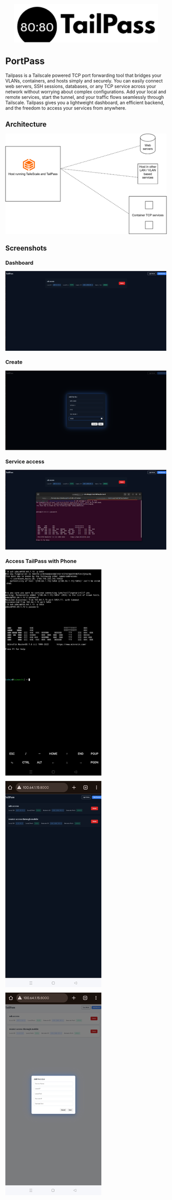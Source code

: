 <p align="center">
  <img src="images/tailpass.png" alt="Tailpass Logo" width="450">
</p>

# PortPass
Tailpass is a Tailscale powered TCP port forwarding tool that bridges your VLANs, containers, and hosts  simply and securely.
You can easily connect web servers, SSH sessions, databases, or any TCP service across your network without worrying about complex configurations.
Add your local and remote services, start the tunnel, and your traffic flows seamlessly through Tailscale. Tailpass gives you a lightweight dashboard, an efficient backend, and the freedom to access your services from anywhere.

## Architecture

<p align="center">
  <img src="images/Architecture.svg" alt="architecture" width="600">
</p>

## Screenshots

### Dashboard

![Dashboard](images/Dashboard.png)

### Create

![Create](images/Create.png)


### Service access

![SSH_Access](images/SSH_Access.png)


### Access TailPass with Phone

<p align="left">
  <img src="images/TailPass_with_termux.jpg" alt="Tailpass" width="300">
</p>


<p align="left">
  <img src="images/Tailscale_Phone.jpg" alt="Tailpass" width="300">
</p>

<p align="left">
  <img src="images/Dashboard_on_Phone.jpg" alt="Tailpass" width="300">
</p>




